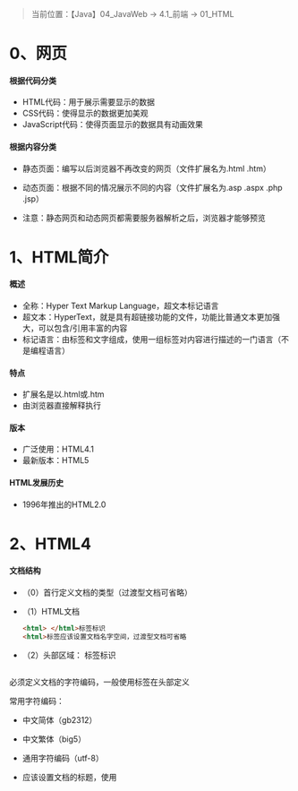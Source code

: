> 当前位置：【Java】04_JavaWeb  -> 4.1_前端 -> 01_HTML



# 0、网页

#### 根据代码分类

- HTML代码：用于展示需要显示的数据
- CSS代码：使得显示的数据更加美观
- JavaScript代码：使得页面显示的数据具有动画效果

#### 根据内容分类

- 静态页面：编写以后浏览器不再改变的网页（文件扩展名为.html   .htm）
- 动态页面：根据不同的情况展示不同的内容（文件扩展名为.asp  .aspx   .php   .jsp）

- 注意：静态网页和动态网页都需要服务器解析之后，浏览器才能够预览



# 1、HTML简介

#### 概述

- 全称：Hyper Text Markup Language，超文本标记语言
- 超文本：HyperText，就是具有超链接功能的文件，功能比普通文本更加强大，可以包含/引用丰富的内容
- 标记语言：由标签和文字组成，使用一组标签对内容进行描述的一门语言（不是编程语言）

#### 特点

- 扩展名是以.html或.htm
- 由浏览器直接解释执行

#### 版本

- 广泛使用：HTML4.1
- 最新版本：HTML5

#### HTML发展历史

- 1996年推出的HTML2.0



# 2、HTML4

#### 文档结构

- （0）首行定义文档的类型（过渡型文档可省略）

- （1）HTML文档

  ```html
  <html> </html>标签标识
  <html>标签应该设置文档名字空间，过渡型文档可省略
  ```

- （2）头部区域：<head> </head>标签标识

  ```html
必须定义文档的字符编码，一般使用<meta>标签在头部定义
  
  常用字符编码：
  - 中文简体（gb2312）
  - 中文繁体（big5）
  - 通用字符编码（utf-8）
  
  - 应该设置文档的标题，使用<title>标签
  ```

- （3）主体区域

  ```html
  <body> </body>标签标识
  ```

- 总结：HTML文档所有信息必须包含在<html>标签中，所有文档元信息应包含在<head>子标签中，而HTML传递信息和网页显示内容应包含在<body>子标签中
#### 基本语法

- 举例

  ```html
  <a href="#" onclick="click1()">Tab</a>
  <起始标签 属性名称1="属性值1;属性值2;" 属性名称2="属性值2">元素主体</结束标签>
  ```

- ==标签==

  - 起始标签和结束标签

    ```xml
    - 在HTML文档中，绝大多数元素都有起始标签和结束标签
    - 所有标签都包含在”＜“和”＞“起止标识符中，构成一个标签
    - 在起始标签和结束标签之间包含的是元素主体
    - 起始标签包含元素的名称以及可选属性
    - 结束标签以反斜杠开始，然后附加上元素名称
    ```

  - 空标签
    
      - 空标签仅包含起始标签，没有结束标签
  - 起始标签中可以包含很多属性
    
  - 标签的嵌套

      - 标签可以相互嵌套，形成文档结构
      - 嵌套必须匹配

- ==元素==

  - 结构元素（用于构建网页文档的结构，多只块状元素）

    ```xml
    div：在文档中定义一块区域（包含框、容器）
    span：在文本行中定义一个区域（行内包含框）
    ol：根据一定的排序进行列表
    ul：没有排序的列表
    li：每条列表项
    dl：以定义的方式进行列表
    dt：定义列表中的词条
    dd：对定义的词条进行解释
    del：定义删除的文本
    ins：定义插入的文本
    h1~h6：标题1到标题6，定义不同级别的标题
    p：定义段落结构
    hr：定义水平线
    ```
    
  - 内容元素（定义了元素在文档中表示内容的语义，一般指文本格式化元素，它们多是行内元素）
    
      ```xml
      a：定义超链接
      abbr：定义缩写词
      acronym：定义取首字母的缩写词
      address：定义地址
      dfn：定义条目
      kbd：定义键盘键
      samp：定义样本
      var：定义变量
      tt：定义打印机字体
      code：定义计算机源代码
      pre：定义预定义格式文本，保留源代码格式
      blockquote：定义大块内容引用
      cite：定义引文
      q：定义引用短语
      strong：定义重要文本
  em：定义文本为重要
    ```
    
  - 修饰元素（定义了文本的显示效果）

    ```xml
    b：定义粗体
    i：定义斜体
    big：定义文本增大
    small：定义文本缩小
    sup：定义文本上标
    sub：定义文本下标
    bdo：定义文本显示方向
    br：定义换行
    
    被废弃的元素
    center：定义文本居中
    font：定义文本的样式、大小、颜色
    u：定义文本下划线
    s：定义删除线（strike缩写）
    strike：定义删除线
    ```

- ==属性==
  
  - 元素的属性（包含属性名称和属性值）
    
    ```
    - 属性名称和属性值中间通过等号进行连接
    - 多个属性之间通过空格进行分隔
    - 多个属性值直接通过分号分隔
    - 少数元素的属性也可能不包含属性值，仅包含一个属性名称
    
    注意
    - 一般属性值应该包含在引号内（虽然不加引号，浏览器也能够解析，但应该养成良好习惯）
    - 属性是可选的，元素包含的属性个数，主要根据不同元素而定，不同的元素会包含不同的属性
    ```
  
  - 属性分类
  
      - （1）核心属性
  
          ```xml
          class：定义类规则或样式规则
          id：定义元素的唯一标识
          style：定义元素的样式声明
          
          以下元素不拥有核心属性：一般位于文档头部区域，用来定义网页元信息
          - html、head、title、base、meta、param、script、style
          ```
  
       - （2）语言属性（主要用来定义元素的语言类型）
         
            ```xml
            lang：定义元素的语言代码或编码
            
            dir：定义文本方向
            - 值：ltr，表示从左向右
            - 值：rtl，表示从右向左
            
            以下元素不拥有语言属性：
            - frameset、frame、iframe、br、hr、base、param、script
            ```
            
       - （3）键盘属性（定义元素的键盘访问方法）
         
            ```xml
            accesskey：定义访问某元素的键盘快捷键
            - 可以使用快捷键（Alt + 字母）访问指定URL
            - 浏览器不能很好的支持，在IE中仅激活超链接，需要配合Enter确定
            
            tabindex：定义元素的Tab键索引编号
            - 用来定义元素的Tab键访问顺序，可以使用Tab键遍历页面中的所有链接和表单元素
            - 遍历时会按照tabindex的大小决定顺序，当遍历到某个链接时，按Enter键即可打开链接页面
            ```
            
       - （4）内容属性（定义元素包含内容的附加信息，这些信息对于元素来说具有重要补充作用，避免元素本身包含信息不全而被误解）
         
            ```xml
            alt：定义元素的替换文本（只能用在img、area、input（包括applet）中）
            title：定义元素的提示文本
            longdesc：定义元素包含内容的大段描述信息
            cite：定义元素包含内容的引用信息
            datetime：定义元素包含内容的日期和时间
            ```
            
       - （5）其他属性
         
            ```xml
            rel：定义当前页面与其他页面的关系（表示从源文档到目标文档的关系）
            rev：定义其他页面与当前页面之间的链接关系（表示从目标文档到源文档的关系）
            ```



# 3、XHTML

#### 简介

- 概述
  - The Extensible HyperText Markup Language，可扩展标识语言，是HTML4的升级版本
- 特点
  - 用户可以扩展元素，从而扩展功能
  - 在目前1.1版本下，用户只能够使用固定的预定义元素（这些元素基本上与HTML4版本元素相同，但删除了部分属性描述性的元素）
  - 能够与HTML很好地沟通，可以兼容当前不同的网页浏览器，实现XHTML页面的正确浏览

#### 基本语法

```xml
在文档的开头必须定义文档类型
在XHTML文档根元素中必须使用xmlns属性声明文档的命名空间

所有标签都必须是闭合的，如果是单独不成对的标签，应在标签的最后加一个”/“来关闭它
所有标签都必须合理嵌套，所有的嵌套都必须按顺序来

所有元素和属性都必须小写
所有的属性必须用引号（”“）括起来，特殊情况下，可以在属性值里使用双引号或单引号
所有属性都必须被赋值，没有值的属性就用自身来赋值

所有特殊符号都用编码表示
不要在注释内容中使用“--”，“--”只能出现在XHTML注释的开头和结束

注意：XHTML规范废除了name属性，而是使用id属性作为统一的名称，在IE4.0及以下版本中应保留name属性，使用时可以同时使用id和name属性
```

#### 文档结构（与HTML区别）

- 区别1：定义文档类型

  ```xml
  第一行新增了<!DOCTYPE>元素，该元素用来定义文档类型，设置XHTML文档的版本
  - DTD表示文档类型定义，包含了文档的规则
  - 网页浏览器会根据预定义的DTD来解析页面元素，并把这些元素所组织的页面显示出来
  ```

- 区别2：声明命名空间

  ```xml
  xmlns="http://www.w3.org/1999/xhtml"
   
  xmlns是XHTML NameSpace的缩写，命名空间/名称空间/名字空间
  在XHTML文档根元素中必须使用xmlns属性声明文档的命名空间
  命名空间是收集元素类型和属性名字的一个详细DTD，它允许通过一个URL地址指向来识别命名空间
  XHTML是HTML向XML过渡的标识语言，它需要符合XML规则，因此也需要定义命名空间，又因为XHTML1.0不允许用户自定义元素，因此它的命名空间都相同
  ```

  

# 4、HTML5

#### 文档结构

```xml
省略了<html>、<head>、<body>等元素
使用HTML5的DOCTYPE声明文档类型
简化<meta>元素的charset属性
省略<p>元素的结束标记
使用<元素/>的方式来结束<meta>元素
```



#### 基本语法

- 内容类型

  ```xml
  HTML5的文件扩展名和内容类型保持不变
  扩展名仍为“.html”或“.htm”
  ```

- 文档类型

  ```xml
  在HTML5中，刻意不使用版本声明，一份文档将会适用于所有版本的HTML
  在使用工具时，也可以在DOCTYPR声明中加入SYSTEM识别符
  在HTML5中，DOCTYPE声明方式是不区分大小写的，引号也不区分单引号还是双引号
  
  网页显示模式（使用HTML5的DOCTYPE会触发浏览器以标准模式显示页面）
  - 怪异模式（Quirks）
  - 近标准模式（Almost Standards）
  - 标准模式（Standards）/非怪异模式（no-Quirks）
  ```

- 字符编码

  ```xml
  在HTML5中，继续沿用meta元素定义文档的字符编码，但是简化了charset属性的写法
  ```

- 标记省略

  ```xml
  不允许写结束标记的元素：只允许使用<元素/>的形式进行书写
  - area、base、br、col、command、embed、hr、img、input、keygen、link、meta、param、source、track、wbr
  
  可以省略结束标记的元素：
  - li、dt、dd、p、rt、rp、optgroup、option、colgroup、thead、tbody、tfoot、tr、td、th
  
  可以省略全部标记的元素：元素可以完全被省略（即使标记被省略了，该元素还是以隐藏的方式存在的）
  - html、head、body、colgroup、tbody
  ```

- 布尔值

  ```xml
  想要将属性值设为false，可以不使用该属性
  
  想要将属性值设定为true时
  - 可以将属性名设定为属性值
  - 也可以将空字符串设定为属性值（只写属性而不指定属性值）
  ```

- 属性值

  ```xml
  属性值两边既可以用双引号，也可以用单引号
  当属性值不包括空字符串、<、>、=、单引号、双引号等字符时，属性值两边的引号可以省略		
  ```



#### 元素

- 结构元素（新增）：用于描述网页内容

  ```xml
  header：表示页面中一个内容区块或整个页面的标题
  footer：表示整个页面或页面中的一个内容区块的脚注（包含创作者的姓名、创作日期以及创作者联系信息）
  section：表示页面中的一个内容区块，如章节、页眉、页脚或页面中的其他部分，可以与h1、h2、h3、h4、h5、h6等元素结合使用，标示文档结构
  article：表示页面中的一块与上下文不相关的独立内容
  aside：表示article元素的内容之外的，与article元素的内容相关的辅助信息
  nav：表示页面中导航链接的部分
  main：表示网页中的主要内容（与网页标题或应用程序中本页面主要功能直接相关或进行扩展的内容）
  figure：表示一段独立的流内容，一般表示文档主体流内容中的一个独立单元（可以使用figcaption元素为figure元素组添加标题）
  ```

- 功能元素（新增）

  ```html
  hgroup：用于对整个页面或页面中一个内容区块的标题进行组合
  - h4中表示方法：<div>....</div>
  - h5中表示方法：<hgroup>...</hgroup>
  
  video：定义视频（如电影片段或其他视频流）
  audio：定义音频（如音乐或其他音频流）
  embed：用来插入各种多媒体（格式可以是Midi、Wav、AIFF、AU、MP3等）
  mark：用来在视觉上向用户呈现哪些需要突出显示或高亮显示的文字（经典应用场景：在搜索结果中向用户高亮显示搜索关键字）
  dialog：定义对话框或窗口
  bdi：定义文本的文本方向，使其脱离其周围文本的方向位置
  figcaption：定义figure元素的标题
  time：表示日期或时间，也可以同时表示两者
  canvas：表示图形，如图表和其他图像，这个元素本身没有行为，仅提供一块画布，但它把一个绘图API展现给客户端JavaScript，以便脚本能够把想绘制的东西绘制到这块画布上
  output：表示不同类型的输出（比如脚本的输出）
  source：为媒介元素定义媒介资源
  menu：表示菜单列表，当希望列出表单控件时使用该标签
  command：表示命令按钮
  datalist：表示可选数据的列表，与input元素配合使用，可以制作出输入值的下拉列表
  datagrid：表示可选数据的列表，它以树形列表的形式来显示
  keygen：表示生成秘钥
  progress：表示运行中的进程，可以使用progress元素来显示JavaScript中耗费时间的函数进程
  meter：度量给定范围（gauge）内的数据
  track：定义用在媒体播放器中的文本轨道
      
  ruby：表示ruby注释（中文注音或字符）
  rp：在ruby注释中使用，以定义不支持ruby元素的浏览器所显示的内容
  rt：表示字符的解释或发音（中文注音好字符）
  
  wbr：表示软换行
  - br元素表示此处必须换行
  - wbr元素的意思是浏览器窗口或父级元素的宽度足够宽时，不进行换行，当宽度不够则主动在此处进行换行
  
  
  detail：表示用户要求得到并且可以得到的细节信息，与summary元素配合使用
  summary：为<detail>元素定义可见的标题或图例
  - 标题是可见的，用户单击标题时，会显示出细节信息
  - summary元素应该是details元素的第一个子元素
  ```

- 表单元素（新增）

  ```xml
  格式：<input type="xxx" />，xxx表示以下类型
  
  tel：表示必须输入电话号码的文本框
  search：表示搜索文本框
  url：表示必须输入URL地址的文本框
  email：表示必须输入电子邮件地址的文本框
  number：表示必须输入数字的文本框
  range：表示范围文本框
  color：表示颜色文本框
  
  datetime：表示日期和时间文本框
  date：表示日期文本框
  month：表示月份文本框
  week：表示周几文本框
  time：表示时间文本框
  datetime-local：表示本地日期和时间文本框
  ```



#### 属性

- 表单属性

- 链接属性

- 其他属性

- 全局属性（可以用于任何HTML元素的属性）

  - contentEditable

    ```xml
    功能：允许用户可以在线编辑元素中的内容
    
    特性：它是一个布尔值属性（true或false）
    
    属性：
    （1）inherit：继承状态
    - 属性为true时，元素被指定为允许编辑
    - 属性为false时，元素被指定为不允许编辑
    - 未指定true或false时，则由inherit状态来决定，如果元素的父元素时可编辑的，则该元素就是可编辑的
    注意：在编辑完元素中的内容后，如果想要保存其中内容，只能把该元素的innerHTML发送到服务器端进行保存，因为改变元素内容后该元素的innerHTML内容也会随之改变
    
    （2）在JavaScript中，contentEditable元素具有此属性
    - 当元素可编辑时，该属性值为true
    - 当元素不可编辑时，该属性值为false
    
    浏览器支持列表：
    - 所有主流浏览器都支持contentEditable属性
    ```

  - contextmenu

    ```xml
    功能：用于定义<div>元素的上下文菜单（上下文菜单在用户右键单击元素时出现）
    
    浏览器支持列表：
    - 目前只有Firefox支持contextmenu属性
    ```

  - data-*

    ```xml
    功能：可以自定义用户数据
    - data-*属性用于存储页面或web应用的私有自定义数据
    - data-*属性赋予所有HTML元素嵌入自定义data属性的能力
    
    优点：存储的自定义数据能能够被页面的JavaScript脚本利用，不用进行ajax调用或服务器端数据库查询
    
    data-*属性包含两部分
    - 属性名：不应该包含任何大写字母，并且在前缀“data-”之后必须有至少一个字符
    - 属性值：可以是任何字符串
    
    浏览器支持列表：
    - 所有的主流浏览器都支持data-*属性
    ```

  - draggable

    ```xml
    功能：可以定义元素是否可以被拖动
    
    属性取值：
    - true：定义元素可以被拖动
    - false：定义元素不可被拖动
    - auto：定义使用浏览器的默认行为
    
    浏览器支持列表：
    - IE9+、Firefox、Opera、Chrome、Safari都支持draggable属性
    ```

  - dropzone

    ```xml
    功能：定义在元素上拖动数据时，是否复制、移动或链接被拖动数据
    
    属性取值：
    - copy：拖动数据会产生被拖动数据的副本
    - move：拖动数据会导致被拖动数据被移动到新位置
    - link：拖动数据会产生指向原始数据的链接
    
    浏览器支持列表：
    - 目前所有的主流浏览器都不支持dropzone属性
    ```

  - hidden

    ```xml
    功能：在HTML5中，所有元素都包含一个hidden属性，该属性设置元素的可见状态，取值为一个布尔值
    
    属性取值：
    - true：元素处于不可见状态
    - false：元素处于可见状态
    
    应用场景：可用于防止用户查看元素，直到匹配某些条件（如选择了某个复选框，然后在页面加载之后，可以使用JavaScript脚本删除该属性，删除之后该元素变为可见状态，同时元素中的内容也即时显示出来）
    
    浏览器支持列表：
    - 除了IE，所有主流浏览器都支持hidden属性
    ```

  - spellcheck

    ```xml 
    功能：定义是否对元素进行拼写和语法检查
    
    对以下内容进行拼写检查：
    - input元素中的文本值（非密码）	
    - <textarea>元素中的文本
    - 可编辑元素中的文本
    
    属性取值：
    - true：表示对元素进行拼写和语法检查
    - false：不检查元素
    注意：如果元素的readOnly属性或disable属性设为true，则不执行拼写检查
    
    浏览器支持列表：
    - IE10+、Firefox、Opera、Chrome、Safari都支持spellcheck属性
    ```

  - translate
  
    ```html
    功能：定义是否应该翻译元素内容
    
    属性取值
    - yes：应该翻译元素内容
    - no：不应该翻译元素内容
    
    浏览器支持列表：
    - 所有的主流浏览器都无法正确支持translate属性
    ```
  
    

# 5、设计网页文本

#### HTML基础标签

##### 注释标签

```html
<!- - 注释内容  - - >
```

##### 标题文本

```html
标题文本：<hx> 内容 <hx/>

共有1-6级，字体从大到小：
<h1>一级标题</h1>
<h2>一级标题</h2>
<h3>一级标题</h3>
<h4>一级标题</h4>
<h5>一级标题</h5>
<h6>一级标题</h6>
```

##### 水平线标签

```html
水平线标签：<hr/>

属性取值：
- align="xxx”，设置水平线的对齐方式，可选择：left、right、center 三种设定值
- size=“2”，设置水平线的粗细，以像素作单位，内定为2
- width="xxx%”，设置水平线的宽度，可以是绝对值或相对值，内定为100%
- noshade，设定线条为平面显示，若删去则具阴影或立体，这是内定值
- color="#0000FF”，设置水平线的颜色（只适用于IE）
#000000:黑色
#ffffff:白色
#ff0000:红色
#00ff00:绿色
#0000ff:蓝色
```

##### 段落文本

```html
段落文本：<p>
作用：使一段文字成为一个段落
效果：段落标签除换行外，还会增加一行空白
```

##### 换行标签

```html
换行标签：<br>
```

##### 字体标签

```html
字体标签：<font> 内容 </font>

属性取值：
- size：设置内容的大小（值是1-7，字体逐渐变大）
- color：设置内容的颜色
- face：设置内容的字体类型
- 加粗：<b> 内容 </b>
- 斜体：<i> 内容 </i>
- 下划线：<u> 内容 </u>
```

##### 图片标签

```html
图片标签：<img>

属性取值：
- src：表示图片的链接地址，可以是一个绝对地址，也可以是相对地址
- height：设置图片的高度
- width：设置图片的宽度，图片的单位是像素，也可以是相对当前窗口的百分比
- border：设置图片的边框
- alt：当图片不存在的时候显示的文字
```

##### 列表标签

- 有序列表：ol标签（Ordered List）

  ```html
  type：列表标记类型
  - A
  - a
  - I
  - i
  - 1（默认是阿拉伯数字）
    
  start：设置序号开始的值，默认开始值为1
  reversed：设置序号是否逆序
  ```

- 无序列表：ul标签（Unordered List）

  ```html
  - type：列表标记类型
  - circle（空心圆）
  - disc（默认实心圆）
  - square（实心方块）
  ```

- 定义列表：dl标签（define list）

  ```html
  - dt(define list title)是定义语
  - dd(define list define )是定义说明
  ```

- 列表项：li(List Item)

##### 表格标签

```html
表格标签：<table> 内容 </table>

每个表格可以有一个表头（thead）、一个表尾（tfoot）和一个或多个表体（tbody）
- 表格标签：<table> 内容 </table>
- 表格行标签：<tr> 内容 </tr>
- 表格单元标签：<td> 内容 </td>
- 表格头标签：th
- 表格标题：<caption>
- 表格页眉：<thead>
- 表格页脚：<tfoot>
- 表格列的组：<colgroup>
    
- 表格主体：<tbody>
作用：可以控制表格分行下载，从而提高下载速度（网页的打开是先表格的的内容全部下载完毕后，才显示出来，分行下载可以先显示部分内容，这样会减少用户等待时间）
目的：是可以使得这些包含在内的代码不用在整个表格都解析后一起显示，就是说如果有多个行，那么如果得到一个TBODY行，就可以先显示一行
使用场景：TBODY这个标签可以控制表格分行下载，当表格内容很大时比较实用，在需要分行下载处加上<tbody>和</tbody>
```

##### 表单标签

```html
表单标签：<form> 内容 </form>

form标签属性

form的内置标签：
- <input>：输入标签
- <select>：选择标签
- <textarea>：多行文本框

form提交方式：
- get
会将提交的信息显示在地址栏上
对于敏感信息不安全，因为显示在地址栏
因为显示在地址栏，而地址栏的信息数据量是有限的，所以不可以提交大数据
会将信息封装到请求行，也就是http请求消息头之前
    
- post
不会将提交的信息显示在地址栏
对于敏感信息安全，因为不显示
可以提交大体积的数据
会将信息封装到请求体，也就是http请求消息头之后，请求体和请求头之间是通过空行来进行分隔的
```

##### 超链接标签

```html
超链接标签：<a>

href：用于连接资源（）
- 如果是http的资源，一定要写上http，表示用http协议进行解析
- 目标地址：
（1）邮件的链接
（2）文件的链接
（3）锚链接

target设置所链接的页面在浏览器窗口中的打开方式：
（1）_blank：在新浏览器窗口中打开链接文件
（2）_parent：将链接的文件载入含有该链接框架的父框架集或父窗口中，如果含有该链接的框架不是嵌套的，则在浏览器全屏窗口中载入链接的文件，就象_self参数一样
（3）_self：在同一框架或窗口中打开所链接的文档（默认值）
（4）_top：在当前的整个浏览器窗口中打开所链接的文档，因而会删除所有框架

点击超链接后，浏览器做的事情：
- 步骤1：启动相对应的协议引擎
- 步骤2：解析协议后面的具体内容
- 步骤3：如果跟的是一个主机地址，先查找本机hosts文件列表，是否可以找到该主机对应ip，如果没有找到，会找本机指定的后者本机默认的DNS服务器，去解析该主机
- 步骤4：获取到该ip后，在连接该指定ip的主机，并获取所需的资源
注意：
- 当没有指定具体协议时，浏览器会启动默认的file协议引擎来解析href的值
- 当指定的协议浏览器无法解析时，浏览器会在本地注册中查找是否有关联该协议的应用程序，如果有就调用程序进行该协议的解析

超链接种类：
- 文字的超链接
- 图片的超链接
```

#### HTML文本标签

##### 引用文本

```html
定义短的引用：<q>标签
- 包含cite属性，该属性定义引用的出处或者源

定义块引用：<blockquote>标签
- 其包含的所有的文本都会从常规文本中分离出来，左右两侧会缩进显示，有时会显示为斜体
- 包含cite属性，定义引用的来源URL

【区别】
- <q>标签用于简短的行内引用
- <blockquote>标签用于当需要从周围内容分离出来比较长的部分
```

##### 强调文本

```html
<em>标签：用于强调文本，其包含的文字通常显示为斜体
<strong>标签：用于强调文本，其包含文字通常显示为粗体（它强调的程度更强一些）
```

##### 格式文本

```html
<b>标签：定义粗体文本，与<strong>标签的默认效果相似
<i>标签：定义斜体文本，与<em>标签的默认效果相似
<big>标签：定义大号字体，标签内包含的文字字体比周围的文字要大一号，如果文字已经是最大号字体，则不起任何作用
<small>标签：定义小号字体
<sup>标签：定义上标文本，以当前文本流中字符高度的一半显示，但是与当前文本流中文字的字体和字号都是一样的（添加脚注或者表示方程式中的指数值时使用）
<sub>标签：定义下标文本	
```

##### 输出文本

```html
<code>标签：代表代码字体，即显示源代码
<pre>标签：表示预定义格式的源代码，即保留源代码显示中的空格大小
<tt>标签：表示打印机字体
<kbd>标签：表示键盘字体
<dfn>标签：标签：表示定义的术语
<var>标签：表示变量字体
<samp>标签：表示代码范例
```

##### 缩写文本

```html
<abbr>标签可以简称或缩写，通过对缩写进行标记，能够为浏览器、拼写检查和搜索引擎提供有用的信息
<acronym>标签可以定义首字母缩写
    
注意
- HTML5不支持<acronym>标签
- <abbr>标签中可以使用全局属性title，设置在鼠标指针移动到<abbr>上时显示完整版本
- IE6及其以下版本的浏览器不支持abbr元素，解决方案：在abbr元素外包含一个span元素
```

##### 插入和删除文本

```html
<ins>标签定义插入到文档中的文本
<del>标签定义文档中已被删除的文本
    
<ins>和<del>标签都支持以下两个专用属性：
- cite：指向另外一个文档的URL ，该文档可解释文本被删除的原因
- datetime：定义文本被删除的日期和时间，格式为YYYYMMDD
    
浏览器支持列表：
- 目前没有浏览器支持该效果
```

##### 文本方向

```html
<bdo>标签可以改变文本流的方向

包含属性：dir
- 取值：ltr（从左向右）
- 取值：rtl（从右到左）
```

##### 特殊字符

```html
<（小于号）
>（大于号）
 （空格）
©（版权号）
™（商标）
```

##### 框架集标签

```html
框架集标签：<frameset> 内容 </frameset>
```

##### 滚动标签（已被废弃）

```
常用属性：
（1）behavior：滚动方式
- 默认值（scroll）
- slide 从右往左滚动 — 停止
- scroll 从右往左循环滚动
- alternate 从右往左再往右（左右来回）循环

（2）loop：循环次数
- 默认值（infinite）
- number 数字（1、2、3）
- infinite 一直滚动

（3）scrollamount：滚动时间或滚动速度
- 默认值（600）
- number 数字（1、2、3），数字越大，速度越慢

（4）direction：滚动方向
- left 左
- right 右
- down 下
- up 上

（5）bgcolor：背景颜色
- rgba() 带透明度的背景色
- rgb() RGB背景颜色
- 十六进制颜色 #FFF
- 颜色 red

（6）height：高度
- number 数字（1、2、3）

（7）width：宽度
- number 数字（1、2、3）
```



#### HTML5新增的文本标签

##### 标记文本

```html
<mark>标签定义带有记号的文本
- 表示页面中需要突出显示或高亮显示的信息，对于当前用户具有参考作用的一段文字
- mark元素是对原文内容进行补充

使用场景:
- 通常在引用原文的时候使用mark元素，目的是引起当前用户的注意
- 在网页中检索某个关键字时，呈现的检索结果

浏览器支持列表：
- IE8以及更早的版本不支持mark元素
```

##### 进度信息

```html
<progress>标签可以标识任务的进度（进程）
- 这个进度可以是不确定的，表示进度正在进行，但是不清楚还有多少进度没有完成
- 可以用0到某个最大数字之间的数字来表示进度完成情况

属性：
- max：定义任务一共需要多少工作量（工作量的单位是随意的，不用指定）
- value：定义已经完成多少任务

关于值：
- value和max属性只能指定为有效的浮点数，
- value属性的值必须>0，<=max属性值
- max属性值必须>0
```

##### 刻度信息

```html
<meter>标签定义已知范围或分数值内的标量、进度

属性：
- value：在元素中特别标示出来的实际值，默认为0，可以为该属性指定一个浮点小数值
- min：设置规定范围时，允许使用的最小值，默认为0，设定的值不能小于0
- max：设置规定范围时，允许使用的最大值，如果设定时，该属性值小于min属性的值，那么把min属性的值视为最大值，max默认值为1
- low：设置范围的下限值，必须<=high属性的值，同样，如果low属性值<min属性的值，那么把min属性的值视为low属性的值
- high：设置范围的上限值，如果该属性值<low属性的值，那么把low属性的值视为high属性的值，同样，如果该属性值>max属性的值，那么把max属性的值视为high属性的值
- optimum：设置最佳值，该属性值必须在min属性值与max属性值之间，可以大于high属性值
- form：设置meter元素所属的一个或多个表单
```

##### 时间信息

```html
<time>标签定义公历的时间（24小时制）或日期，时间和时区偏移是可选的，该元素能够以机器可读的方式对日期和时间进行编码

属性：
- datetime
定义日期和时间，否则由元素的内容给给定日期和时间
datetime属性中日期和时间之间要用“T”文字分隔，“T”表示时间

- pubdate
定义<time>标签中的日期和时间是文档或<article>标签的发布日期
pubdate属性是一个可选的布尔值属性，它可以用在article元素中的time元素上
```

##### 联系文本

```html
<address>标签定义文档或文章的作者、拥有者的联系信息
- 其包含文本通常显示为斜体，大部分浏览器会在address元素前后添加折行
- 如果<address>标签位于<body>标签内，它表示文档联系信息
- 如果<address>标签位于<article>标签内，它表示文章的联系信息
```

##### 隔离文本

```html
<bdi>标签允许设置一段文本，使其脱离其父元素的文本方向设置

应用场景：
- 在发布用户评论或者其他无法安全控制的内容时，该标签很有用

浏览器支持列表：
- 只有FireFox和Chrome浏览器支持
```

##### 换行断点

```html
<wbr>标签定义在文本中的何处适合添加换行符

使用场景：
- 使用该标签来添加单词换行点，避免浏览器随意换行

浏览器支持列表：
- 除了IE，其他主流浏览器都支持该标签
```

##### 文本注释

```html
<ruby>标签可以定义ruby注释，即中文注音或字符

<ruby>需要与<rt>标签或<rp>标签一同使用
- <rt>标签定义字符（中文注音或字符）的解释或者发音
- <rp>标签定义当浏览器不支持ruby元素的显示内容

浏览器支持列表：
- IE9+、irefox、Opera、Chrome、Safari都支持<ruby>、<rt>、<rp>这3个标签
```

##### 多媒体文本

```html
<!--音频-->
<audio src="" controls="controls">当前的浏览器不支持,请更新浏览器</audio>

<!--视频-->
<video src="" controls="controls" loop="loop">当前的浏览器不支持,请更新浏览器</video>
```



# 6、实战案例

#### 设计自我介绍页

#### 唐诗







> 参考资料：
>
> [HTML滚动标签marquee的属性及效果实现](https://www.w3h5.com/post/303.html)